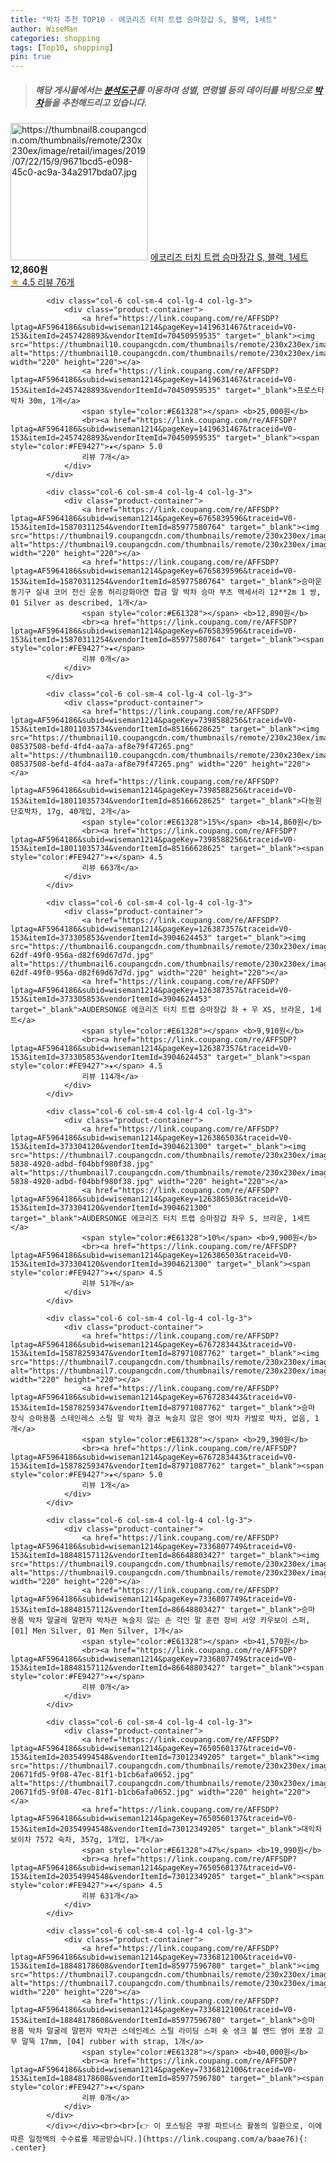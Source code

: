 ```yaml
---
title: "박차 추천 TOP10 - 에코리즈 터치 트랩 승마장갑 S, 블랙, 1세트"
author: WiseMan
categories: shopping
tags: [Top10, shopping]
pin: true
---
```


> ##### 해당 게시물에서는 [**분석도구**](https://itemscout.io/)를 이용하여 **성별**, **연령별** 등의 데이터를 바탕으로 [**박차**](https://link.coupang.com/a/baae76)들을 추천해드리고 있습니다.
<div class="container"><div class="row">
            <div class="col-6 col-sm-4 col-lg-4 col-lg-3">
                <div class="product-container">
                    <a href="https://link.coupang.com/re/AFFSDP?lptag=AF5964186&subid=wiseman1214&pageKey=265622383&traceid=V0-153&itemId=832668909&vendorItemId=5119997275" target="_blank"><img src="https://thumbnail8.coupangcdn.com/thumbnails/remote/230x230ex/image/retail/images/2019/07/22/15/9/9671bcd5-e098-45c0-ac9a-34a2917bda07.jpg" alt="https://thumbnail8.coupangcdn.com/thumbnails/remote/230x230ex/image/retail/images/2019/07/22/15/9/9671bcd5-e098-45c0-ac9a-34a2917bda07.jpg" width="220" height="220"></a>
                    <a href="https://link.coupang.com/re/AFFSDP?lptag=AF5964186&subid=wiseman1214&pageKey=265622383&traceid=V0-153&itemId=832668909&vendorItemId=5119997275" target="_blank">에코리즈 터치 트랩 승마장갑 S, 블랙, 1세트</a>
                    <span style="color:#E61328"></span> <b>12,860원</b>
                    <br><a href="https://link.coupang.com/re/AFFSDP?lptag=AF5964186&subid=wiseman1214&pageKey=265622383&traceid=V0-153&itemId=832668909&vendorItemId=5119997275" target="_blank"><span style="color:#FE9427">★</span> 4.5
                    리뷰 76개</a>
                </div>
            </div>
            
            <div class="col-6 col-sm-4 col-lg-4 col-lg-3">
                <div class="product-container">
                    <a href="https://link.coupang.com/re/AFFSDP?lptag=AF5964186&subid=wiseman1214&pageKey=1419631467&traceid=V0-153&itemId=2457428893&vendorItemId=70450959535" target="_blank"><img src="https://thumbnail10.coupangcdn.com/thumbnails/remote/230x230ex/image/vendor_inventory/dbb9/a05e19cc8e255ce84f022d0fb67352ba911ea7ab135b1d2d3d32697a45a1.jpg" alt="https://thumbnail10.coupangcdn.com/thumbnails/remote/230x230ex/image/vendor_inventory/dbb9/a05e19cc8e255ce84f022d0fb67352ba911ea7ab135b1d2d3d32697a45a1.jpg" width="220" height="220"></a>
                    <a href="https://link.coupang.com/re/AFFSDP?lptag=AF5964186&subid=wiseman1214&pageKey=1419631467&traceid=V0-153&itemId=2457428893&vendorItemId=70450959535" target="_blank">프로스타 박차 30m, 1개</a>
                    <span style="color:#E61328"></span> <b>25,000원</b>
                    <br><a href="https://link.coupang.com/re/AFFSDP?lptag=AF5964186&subid=wiseman1214&pageKey=1419631467&traceid=V0-153&itemId=2457428893&vendorItemId=70450959535" target="_blank"><span style="color:#FE9427">★</span> 5.0
                    리뷰 7개</a>
                </div>
            </div>
            
            <div class="col-6 col-sm-4 col-lg-4 col-lg-3">
                <div class="product-container">
                    <a href="https://link.coupang.com/re/AFFSDP?lptag=AF5964186&subid=wiseman1214&pageKey=6765839596&traceid=V0-153&itemId=15870311254&vendorItemId=85977580764" target="_blank"><img src="https://thumbnail9.coupangcdn.com/thumbnails/remote/230x230ex/image/vendor_inventory/02ab/4fd20b336784a8253c39c22fae169e9b46f52b9cc0d504c628ce5e36393d.jpg" alt="https://thumbnail9.coupangcdn.com/thumbnails/remote/230x230ex/image/vendor_inventory/02ab/4fd20b336784a8253c39c22fae169e9b46f52b9cc0d504c628ce5e36393d.jpg" width="220" height="220"></a>
                    <a href="https://link.coupang.com/re/AFFSDP?lptag=AF5964186&subid=wiseman1214&pageKey=6765839596&traceid=V0-153&itemId=15870311254&vendorItemId=85977580764" target="_blank">승마운동기구 실내 코어 전신 운동 허리강화아연 합금 말 박차 승마 부츠 액세서리 12**2m 1 쌍, 01 Silver as described, 1개</a>
                    <span style="color:#E61328"></span> <b>12,890원</b>
                    <br><a href="https://link.coupang.com/re/AFFSDP?lptag=AF5964186&subid=wiseman1214&pageKey=6765839596&traceid=V0-153&itemId=15870311254&vendorItemId=85977580764" target="_blank"><span style="color:#FE9427">★</span> 
                    리뷰 0개</a>
                </div>
            </div>
            
            <div class="col-6 col-sm-4 col-lg-4 col-lg-3">
                <div class="product-container">
                    <a href="https://link.coupang.com/re/AFFSDP?lptag=AF5964186&subid=wiseman1214&pageKey=7398588256&traceid=V0-153&itemId=18011035734&vendorItemId=85166628625" target="_blank"><img src="https://thumbnail10.coupangcdn.com/thumbnails/remote/230x230ex/image/retail/images/486453714907102-08537508-befd-4fd4-aa7a-af8e79f47265.png" alt="https://thumbnail10.coupangcdn.com/thumbnails/remote/230x230ex/image/retail/images/486453714907102-08537508-befd-4fd4-aa7a-af8e79f47265.png" width="220" height="220"></a>
                    <a href="https://link.coupang.com/re/AFFSDP?lptag=AF5964186&subid=wiseman1214&pageKey=7398588256&traceid=V0-153&itemId=18011035734&vendorItemId=85166628625" target="_blank">다농원 단호박차, 17g, 40개입, 2개</a>
                    <span style="color:#E61328">15%</span> <b>14,860원</b>
                    <br><a href="https://link.coupang.com/re/AFFSDP?lptag=AF5964186&subid=wiseman1214&pageKey=7398588256&traceid=V0-153&itemId=18011035734&vendorItemId=85166628625" target="_blank"><span style="color:#FE9427">★</span> 4.5
                    리뷰 663개</a>
                </div>
            </div>
            
            <div class="col-6 col-sm-4 col-lg-4 col-lg-3">
                <div class="product-container">
                    <a href="https://link.coupang.com/re/AFFSDP?lptag=AF5964186&subid=wiseman1214&pageKey=126387357&traceid=V0-153&itemId=373305853&vendorItemId=3904624453" target="_blank"><img src="https://thumbnail6.coupangcdn.com/thumbnails/remote/230x230ex/image/retail/images/2018/08/14/16/1/31ca4476-62df-49f0-956a-d82f69d67d7d.jpg" alt="https://thumbnail6.coupangcdn.com/thumbnails/remote/230x230ex/image/retail/images/2018/08/14/16/1/31ca4476-62df-49f0-956a-d82f69d67d7d.jpg" width="220" height="220"></a>
                    <a href="https://link.coupang.com/re/AFFSDP?lptag=AF5964186&subid=wiseman1214&pageKey=126387357&traceid=V0-153&itemId=373305853&vendorItemId=3904624453" target="_blank">AUDERSONGE 에코리즈 터치 트랩 승마장갑 좌 + 우 XS, 브라운, 1세트</a>
                    <span style="color:#E61328"></span> <b>9,910원</b>
                    <br><a href="https://link.coupang.com/re/AFFSDP?lptag=AF5964186&subid=wiseman1214&pageKey=126387357&traceid=V0-153&itemId=373305853&vendorItemId=3904624453" target="_blank"><span style="color:#FE9427">★</span> 4.5
                    리뷰 114개</a>
                </div>
            </div>
            
            <div class="col-6 col-sm-4 col-lg-4 col-lg-3">
                <div class="product-container">
                    <a href="https://link.coupang.com/re/AFFSDP?lptag=AF5964186&subid=wiseman1214&pageKey=126386503&traceid=V0-153&itemId=373304120&vendorItemId=3904621300" target="_blank"><img src="https://thumbnail7.coupangcdn.com/thumbnails/remote/230x230ex/image/product/image/vendoritem/2019/02/07/3904621300/0563fda7-5838-4920-adbd-f04bbf980f38.jpg" alt="https://thumbnail7.coupangcdn.com/thumbnails/remote/230x230ex/image/product/image/vendoritem/2019/02/07/3904621300/0563fda7-5838-4920-adbd-f04bbf980f38.jpg" width="220" height="220"></a>
                    <a href="https://link.coupang.com/re/AFFSDP?lptag=AF5964186&subid=wiseman1214&pageKey=126386503&traceid=V0-153&itemId=373304120&vendorItemId=3904621300" target="_blank">AUDERSONGE 에코리즈 터치 트랩 승마장갑 좌우 S, 브라운, 1세트</a>
                    <span style="color:#E61328">10%</span> <b>9,900원</b>
                    <br><a href="https://link.coupang.com/re/AFFSDP?lptag=AF5964186&subid=wiseman1214&pageKey=126386503&traceid=V0-153&itemId=373304120&vendorItemId=3904621300" target="_blank"><span style="color:#FE9427">★</span> 4.5
                    리뷰 51개</a>
                </div>
            </div>
            
            <div class="col-6 col-sm-4 col-lg-4 col-lg-3">
                <div class="product-container">
                    <a href="https://link.coupang.com/re/AFFSDP?lptag=AF5964186&subid=wiseman1214&pageKey=6767283443&traceid=V0-153&itemId=15878259347&vendorItemId=87971087762" target="_blank"><img src="https://thumbnail7.coupangcdn.com/thumbnails/remote/230x230ex/image/vendor_inventory/e234/649ba7ca616694817841f18d7102cbb6c4af7956463f66b7e5c535587d5a.jpg" alt="https://thumbnail7.coupangcdn.com/thumbnails/remote/230x230ex/image/vendor_inventory/e234/649ba7ca616694817841f18d7102cbb6c4af7956463f66b7e5c535587d5a.jpg" width="220" height="220"></a>
                    <a href="https://link.coupang.com/re/AFFSDP?lptag=AF5964186&subid=wiseman1214&pageKey=6767283443&traceid=V0-153&itemId=15878259347&vendorItemId=87971087762" target="_blank">승마 장식 승마용품 스테인레스 스틸 말 박차 결코 녹슬지 않은 영어 박차 카발로 박차, 없음, 1개</a>
                    <span style="color:#E61328"></span> <b>29,390원</b>
                    <br><a href="https://link.coupang.com/re/AFFSDP?lptag=AF5964186&subid=wiseman1214&pageKey=6767283443&traceid=V0-153&itemId=15878259347&vendorItemId=87971087762" target="_blank"><span style="color:#FE9427">★</span> 5.0
                    리뷰 1개</a>
                </div>
            </div>
            
            <div class="col-6 col-sm-4 col-lg-4 col-lg-3">
                <div class="product-container">
                    <a href="https://link.coupang.com/re/AFFSDP?lptag=AF5964186&subid=wiseman1214&pageKey=7336807749&traceid=V0-153&itemId=18848157112&vendorItemId=86648803427" target="_blank"><img src="https://thumbnail9.coupangcdn.com/thumbnails/remote/230x230ex/image/vendor_inventory/bca2/1588d69d3f385413b37eaa02bac1573db053b1f59d064db1d048c3a530bd.jpg" alt="https://thumbnail9.coupangcdn.com/thumbnails/remote/230x230ex/image/vendor_inventory/bca2/1588d69d3f385413b37eaa02bac1573db053b1f59d064db1d048c3a530bd.jpg" width="220" height="220"></a>
                    <a href="https://link.coupang.com/re/AFFSDP?lptag=AF5964186&subid=wiseman1214&pageKey=7336807749&traceid=V0-153&itemId=18848157112&vendorItemId=86648803427" target="_blank">승마 용품 박차 말굴레 말편자 박차끈 녹슬지 않는 손 각인 말 훈련 장비 서양 카우보이 스퍼, [01] Men Silver, 01 Men Silver, 1개</a>
                    <span style="color:#E61328"></span> <b>41,570원</b>
                    <br><a href="https://link.coupang.com/re/AFFSDP?lptag=AF5964186&subid=wiseman1214&pageKey=7336807749&traceid=V0-153&itemId=18848157112&vendorItemId=86648803427" target="_blank"><span style="color:#FE9427">★</span> 
                    리뷰 0개</a>
                </div>
            </div>
            
            <div class="col-6 col-sm-4 col-lg-4 col-lg-3">
                <div class="product-container">
                    <a href="https://link.coupang.com/re/AFFSDP?lptag=AF5964186&subid=wiseman1214&pageKey=7650560137&traceid=V0-153&itemId=20354994548&vendorItemId=73012349205" target="_blank"><img src="https://thumbnail7.coupangcdn.com/thumbnails/remote/230x230ex/image/retail/images/4440443320020112-20671fd5-9f08-47ec-81f1-b1cb6afa0652.jpg" alt="https://thumbnail7.coupangcdn.com/thumbnails/remote/230x230ex/image/retail/images/4440443320020112-20671fd5-9f08-47ec-81f1-b1cb6afa0652.jpg" width="220" height="220"></a>
                    <a href="https://link.coupang.com/re/AFFSDP?lptag=AF5964186&subid=wiseman1214&pageKey=7650560137&traceid=V0-153&itemId=20354994548&vendorItemId=73012349205" target="_blank">대익차 보이차 7572 숙차, 357g, 1개입, 1개</a>
                    <span style="color:#E61328">47%</span> <b>19,990원</b>
                    <br><a href="https://link.coupang.com/re/AFFSDP?lptag=AF5964186&subid=wiseman1214&pageKey=7650560137&traceid=V0-153&itemId=20354994548&vendorItemId=73012349205" target="_blank"><span style="color:#FE9427">★</span> 4.5
                    리뷰 631개</a>
                </div>
            </div>
            
            <div class="col-6 col-sm-4 col-lg-4 col-lg-3">
                <div class="product-container">
                    <a href="https://link.coupang.com/re/AFFSDP?lptag=AF5964186&subid=wiseman1214&pageKey=7336812100&traceid=V0-153&itemId=18848178608&vendorItemId=85977596780" target="_blank"><img src="https://thumbnail7.coupangcdn.com/thumbnails/remote/230x230ex/image/vendor_inventory/513a/db4867c969cac466c902a68d0d8af05d20c3ca34b104e4973a3a2449b44e.jpg" alt="https://thumbnail7.coupangcdn.com/thumbnails/remote/230x230ex/image/vendor_inventory/513a/db4867c969cac466c902a68d0d8af05d20c3ca34b104e4973a3a2449b44e.jpg" width="220" height="220"></a>
                    <a href="https://link.coupang.com/re/AFFSDP?lptag=AF5964186&subid=wiseman1214&pageKey=7336812100&traceid=V0-153&itemId=18848178608&vendorItemId=85977596780" target="_blank">승마 용품 박차 말굴레 말편자 박차끈 스테인레스 스틸 라이딩 스퍼 숏 생크 볼 엔드 영어 포장 고무 말뚝 17mm, [04] rubber with strap, 1개</a>
                    <span style="color:#E61328"></span> <b>40,000원</b>
                    <br><a href="https://link.coupang.com/re/AFFSDP?lptag=AF5964186&subid=wiseman1214&pageKey=7336812100&traceid=V0-153&itemId=18848178608&vendorItemId=85977596780" target="_blank"><span style="color:#FE9427">★</span> 
                    리뷰 0개</a>
                </div>
            </div>
            </div></div><br><br>[👉 이 포스팅은 쿠팡 파트너스 활동의 일환으로, 이에 따른 일정액의 수수료를 제공받습니다.](https://link.coupang.com/a/baae76){: .center}